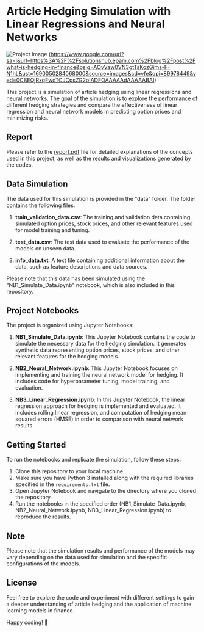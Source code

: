 # Article Hedging Simulation with Linear Regressions and Neural Networks

![Project Image](project_image.png) (https://www.google.com/url?sa=i&url=https%3A%2F%2Fsolutionshub.epam.com%2Fblog%2Fpost%2Fwhat-is-hedging-in-finance&psig=AOvVaw0VN3gtTsKozGims-F-N1hL&ust=1690050284068000&source=images&cd=vfe&opi=89978449&ved=0CBEQjRxqFwoTCJCpsZG2oIADFQAAAAAdAAAAABAI)

This project is a simulation of article hedging using linear regressions and neural networks. The goal of the simulation is to explore the performance of different hedging strategies and compare the effectiveness of linear regression and neural network models in predicting option prices and minimizing risks.

## Report
Please refer to the [report.pdf](report.pdf) file for detailed explanations of the concepts used in this project, as well as the results and visualizations generated by the codes.

## Data Simulation
The data used for this simulation is provided in the "data" folder. The folder contains the following files:

1. **train_validation_data.csv**: The training and validation data containing simulated option prices, stock prices, and other relevant features used for model training and tuning.

2. **test_data.csv**: The test data used to evaluate the performance of the models on unseen data.

3. **info_data.txt**: A text file containing additional information about the data, such as feature descriptions and data sources.

Please note that this data has been simulated using the "NB1_Simulate_Data.ipynb" notebook, which is also included in this repository.

## Project Notebooks
The project is organized using Jupyter Notebooks:

1. **NB1_Simulate_Data.ipynb**: This Jupyter Notebook contains the code to simulate the necessary data for the hedging simulation. It generates synthetic data representing option prices, stock prices, and other relevant features for the hedging models.

2. **NB2_Neural_Network.ipynb**: This Jupyter Notebook focuses on implementing and training the neural network model for hedging. It includes code for hyperparameter tuning, model training, and evaluation.

3. **NB3_Linear_Regression.ipynb**: In this Jupyter Notebook, the linear regression approach for hedging is implemented and evaluated. It includes rolling linear regression, and computation of hedging mean squared errors (HMSE) in order to comparison with neural network results.

## Getting Started
To run the notebooks and replicate the simulation, follow these steps:

1. Clone this repository to your local machine.
2. Make sure you have Python 3 installed along with the required libraries specified in the `requirements.txt` file.
3. Open Jupyter Notebook and navigate to the directory where you cloned the repository.
4. Run the notebooks in the specified order (NB1_Simulate_Data.ipynb, NB2_Neural_Network.ipynb, NB3_Linear_Regression.ipynb) to reproduce the results.

## Note
Please note that the simulation results and performance of the models may vary depending on the data used for simulation and the specific configurations of the models.

## License
Feel free to explore the code and experiment with different settings to gain a deeper understanding of article hedging and the application of machine learning models in finance.

Happy coding! 🚀
